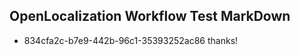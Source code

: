 ## OpenLocalization Workflow Test MarkDown
* 834cfa2c-b7e9-442b-96c1-35393252ac86 
thanks!<!--HONumber=Mar16_HO4-->
